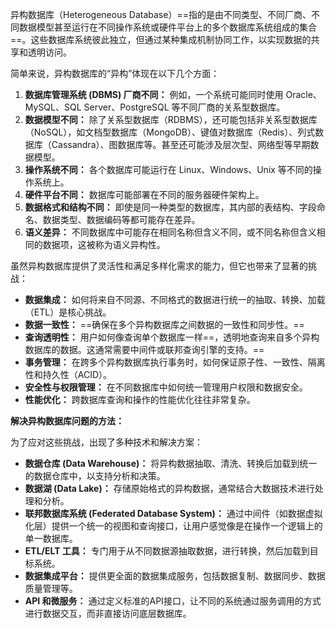 异构数据库（Heterogeneous Database）==指的是由不同类型、不同厂商、不同数据模型甚至运行在不同操作系统或硬件平台上的多个数据库系统组成的集合==。这些数据库系统彼此独立，但通过某种集成机制协同工作，以实现数据的共享和透明访问。

简单来说，异构数据库的“异构”体现在以下几个方面：

1. **数据库管理系统 (DBMS) 厂商不同：** 例如，一个系统可能同时使用 Oracle、MySQL、SQL Server、PostgreSQL 等不同厂商的关系型数据库。
2. **数据模型不同：** 除了关系型数据库（RDBMS），还可能包括非关系型数据库（NoSQL），如文档型数据库（MongoDB）、键值对数据库（Redis）、列式数据库（Cassandra）、图数据库等。甚至还可能涉及层次型、网络型等早期数据模型。
3. **操作系统不同：** 各个数据库可能运行在 Linux、Windows、Unix 等不同的操作系统上。
4. **硬件平台不同：** 数据库可能部署在不同的服务器硬件架构上。
5. **数据格式和结构不同：** 即使是同一种类型的数据库，其内部的表结构、字段命名、数据类型、数据编码等都可能存在差异。
6. **语义差异：** 不同数据库中可能存在相同名称但含义不同，或不同名称但含义相同的数据项，这被称为语义异构性。

虽然异构数据库提供了灵活性和满足多样化需求的能力，但它也带来了显著的挑战：

- **数据集成：** 如何将来自不同源、不同格式的数据进行统一的抽取、转换、加载（ETL）是核心挑战。
- **数据一致性：** ==确保在多个异构数据库之间数据的一致性和同步性。==
- **查询透明性：** 用户如何像查询单个数据库一样==，透明地查询来自多个异构数据库的数据。这通常需要中间件或联邦查询引擎的支持。==
- **事务管理：** 在跨多个异构数据库执行事务时，如何保证原子性、一致性、隔离性和持久性（ACID）。
- **安全性与权限管理：** 在不同数据库中如何统一管理用户权限和数据安全。
- **性能优化：** 跨数据库查询和操作的性能优化往往非常复杂。

**解决异构数据库问题的方法：**

为了应对这些挑战，出现了多种技术和解决方案：

- **数据仓库 (Data Warehouse)：** 将异构数据抽取、清洗、转换后加载到统一的数据仓库中，以支持分析和决策。
- **数据湖 (Data Lake)：** 存储原始格式的异构数据，通常结合大数据技术进行处理和分析。
- **联邦数据库系统 (Federated Database System)：** 通过中间件（如数据虚拟化层）提供一个统一的视图和查询接口，让用户感觉像是在操作一个逻辑上的单一数据库。
- **ETL/ELT 工具：** 专门用于从不同数据源抽取数据，进行转换，然后加载到目标系统。
- **数据集成平台：** 提供更全面的数据集成服务，包括数据复制、数据同步、数据质量管理等。
- **API 和微服务：** 通过定义标准的API接口，让不同的系统通过服务调用的方式进行数据交互，而非直接访问底层数据库。